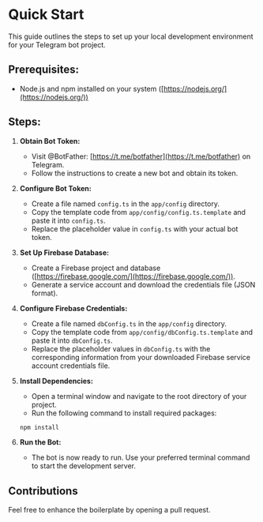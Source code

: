 # Quick Start

This guide outlines the steps to set up your local development environment for your Telegram bot project.

## Prerequisites: 

- Node.js and npm installed on your system ([https://nodejs.org/](https://nodejs.org/))

## Steps:

1. **Obtain Bot Token:**
    - Visit @BotFather: [https://t.me/botfather](https://t.me/botfather) on Telegram.
    - Follow the instructions to create a new bot and obtain its token.

2. **Configure Bot Token:**
    - Create a file named `config.ts` in the `app/config` directory.
    - Copy the template code from `app/config/config.ts.template` and paste it into `config.ts`.
    - Replace the placeholder value in `config.ts` with your actual bot token.

3. **Set Up Firebase Database:**
    - Create a Firebase project and database ([https://firebase.google.com/](https://firebase.google.com/)).
    - Generate a service account and download the credentials file (JSON format).

4. **Configure Firebase Credentials:**
    - Create a file named `dbConfig.ts` in the `app/config` directory.
    - Copy the template code from `app/config/dbConfig.ts.template` and paste it into `dbConfig.ts`.
    - Replace the placeholder values in `dbConfig.ts` with the corresponding information from your downloaded Firebase service account credentials file.

5. **Install Dependencies:**
    - Open a terminal window and navigate to the root directory of your project.
    - Run the following command to install required packages:

    ```bash
    npm install
    ```

6. **Run the Bot:**
    - The bot is now ready to run. Use your preferred terminal command to start the development server.

## Contributions

Feel free to enhance the boilerplate by opening a pull request.
